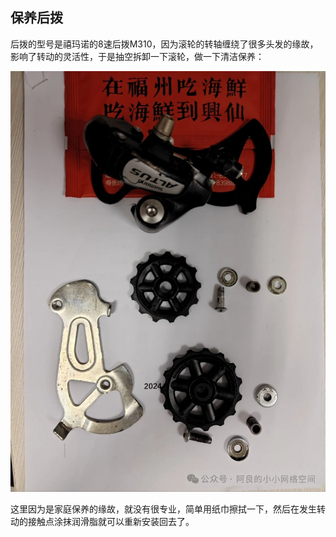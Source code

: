 ## 保养后拨
后拨的型号是禧玛诺的8速后拨M310，因为滚轮的转轴缠绕了很多头发的缘故，影响了转动的灵活性，于是抽空拆卸一下滚轮，做一下清洁保养：

![后拨](../images/0-维修自行车/05-保养后拨/后拨.jpg)

这里因为是家庭保养的缘故，就没有很专业，简单用纸巾擦拭一下，然后在发生转动的接触点涂抹润滑脂就可以重新安装回去了。